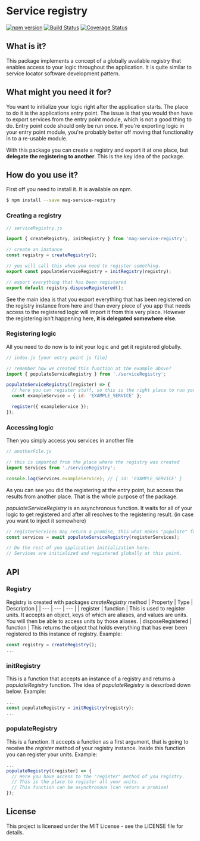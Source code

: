 Service registry
===

[![npm version](https://badge.fury.io/js/mag-service-registry.svg)](https://badge.fury.io/js/mag-service-registry) [![Build Status](https://travis-ci.org/MadAppGang/mag-service-registry.svg?branch=master)](https://travis-ci.org/MadAppGang/mag-service-registry)
[![Coverage Status](https://coveralls.io/repos/github/MadAppGang/mag-service-registry/badge.svg?branch=master)](https://coveralls.io/github/MadAppGang/mag-service-registry?branch=master)
## What is it?
This package implements a concept of a globally available registry that enables access to your logic throughout the application.
It is quite similar to service locator software development pattern.

## What might you need it for?
You want to initialize your logic right after the application starts. The place to do it is the applications entry point.
The issue is that you would then have to export services from the entry point module, which is not a good thing to do. Entry point code should only be run once. If you're exporting logic in your entry point module, you're probably better off moving that functionality in to a re-usable module.

With this package you can create a registry and export it at one place, but **delegate the registering to another**.
This is the key idea of the package.

## How do you use it?
First off you need to install it. It is available on npm.
```bash
$ npm install --save mag-service-registry
```

### Creating a registry
```javascript
// serviceRegistry.js

import { createRegistry, initRegistry } from 'mag-service-registry';

// create an instance
const registry = createRegistry();

// you will call this when you need to register something.
export const populateServiceRegistry = initRegistry(registry);

// export everything that has been registered
export default registry.disposeRegistered();

```
See the main idea is that you export everything that has been registered on the registry instance from here
and than every piece of you app that needs access to the registered logic will import it from this very place.
However the registering isn't happening here, **it is delegated somewhere else**.

### Registering logic
All you need to do now is to init your logic and get it registered globally.
```javascript
// index.js [your entry point js file]

// remember how we created this function at the example above?
import { populateServiceRegistry } from './serviceRegistry';

populateServiceRegistry((register) => {
  // here you can register stuff, so this is the right place to run your logic for the first time
  const exampleService = { id: 'EXAMPLE_SERVICE' };

  register({ exampleService });
});
```

### Accessing logic
Then you simply access you services in another file
```javascript
// anotherFile.js

// this is imported from the place where the registry was created
import Services from './serviceRegistry';

console.log(Services.exampleService); // { id: 'EXAMPLE_SERVICE' }
```

As you can see you did the registering at the entry point, but access the results from another place. That is the whole purpose of the package.

*populateServiceRegistry* is an asynchronous function. It waits for all of your logic to get registered and after all resolves to the registering result.
(in case you want to inject it somewhere)

```javascript
// registerServices may return a promise, this what makes "populate" function asynchronous.
const services = await populateServiceRegistry(registerServices);

// Do the rest of you application initialization here.
// Services are initialized and registered globally at this point.
```

## API
### Registry
Registry is created with packages *createRegistry* method
| Property | Type | Description |
| --- | --- | --- |
| register | function | This is used to register units. It accepts an object, keys of which are aliases, and values are units. You will then be able to access units by those aliases.
| disposeRegistered | function | This returns the object that holds everything that has ever been registered to this instance of registry.
Example:
```javascript
const registry = createRegistry();
...
```


### initRegistry
This is a function that accepts an instance of a registry and returns a *populateRegistry* function. The idea of *populateRegistry* is described down below.
Example:
```javascript
...
const populateRegistry = initRegistry(registry);
...
```

### populateRegistry
This is a function. It accepts a function as a first argument, that is going to receive the *register* method of your registry instance.
Inside this function you can register your units. 
Example:
```javascript
...
populateRegistry((register) => {
  // Here you have access to the "register" method of you registry.
  // This is the place to register all your units.
  // This function can be asynchronous (can return a promise)
});
```

## License
This project is licensed under the MIT License - see the LICENSE file for details.





